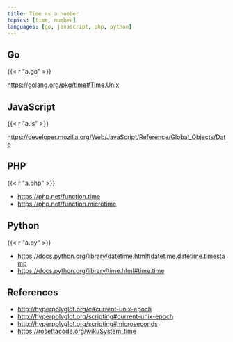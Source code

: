 ```yaml
---
title: Time as a number
topics: [time, number]
languages: [go, javascript, php, python]
---
```


## Go

{{< r "a.go" >}}

<https://golang.org/pkg/time#Time.Unix>

## JavaScript

{{< r "a.js" >}}

<https://developer.mozilla.org/Web/JavaScript/Reference/Global_Objects/Date>

## PHP

{{< r "a.php" >}}

- <https://php.net/function.time>
- <https://php.net/function.microtime>

## Python

{{< r "a.py" >}}

- <https://docs.python.org/library/datetime.html#datetime.datetime.timestamp>
- <https://docs.python.org/library/time.html#time.time>

## References

- <http://hyperpolyglot.org/c#current-unix-epoch>
- <http://hyperpolyglot.org/scripting#current-unix-epoch>
- <http://hyperpolyglot.org/scripting#microseconds>
- <https://rosettacode.org/wiki/System_time>
